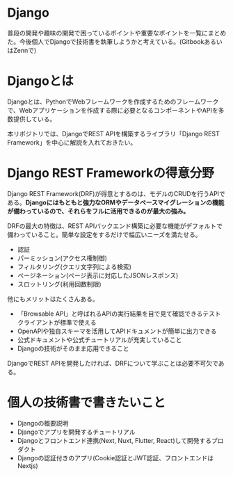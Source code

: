 # Django

普段の開発や趣味の開発で困っているポイントや重要なポイントを一覧にまとめた。今後個人でDjangoで技術書を執筆しようかと考えている。(GitbookあるいはZennで)

# Djangoとは

Djangoとは、PythonでWebフレームワークを作成するためのフレームワークで、Webアプリケーションを作成する際に必要となるコンポーネントやAPIを多数提供している。

本リポジトリでは、DjangoでREST APIを構築するライブラリ「Django REST Framework」を中心に解説を入れておきたい。

# Django REST Frameworkの得意分野

Django REST Framework(DRF)が得意とするのは、モデルのCRUDを行うAPIである。**Djangoにはもともと強力なORMやデータベースマイグレーションの機能が備わっているので、それらをフルに活用できるのが最大の強み。**

DRFの最大の特徴は、REST APIバックエンド構築に必要な機能がデフォルトで備わっていること。簡単な設定をするだけで幅広いニーズを満たせる。

* 認証
* パーミッション(アクセス権制御)
* フィルタリング(クエリ文字列による検索)
* ページネーション(ページ表示に対応したJSONレスポンス)
* スロットリング(利用回数制限)

他にもメリットはたくさんある。

* 「Browsable API」と呼ばれるAPIの実行結果を目で見て確認できるテストクライアントが標準で使える
* OpenAPIや独自スキーマを活用してAPIドキュメントが簡単に出力できる
* 公式ドキュメントや公式チュートリアルが充実していること
* Djangoの技術がそのまま応用できること

DjangoでREST APIを開発したければ、DRFについて学ぶことは必要不可欠である。

# 個人の技術書で書きたいこと

* Djangoの概要説明
* Djangoでアプリを開発するチュートリアル
* Djangoとフロントエンド連携(Next, Nuxt, Flutter, React)して開発するプロダクト
* Djangoの認証付きのアプリ(Cookie認証とJWT認証、フロントエンドはNextjs)
